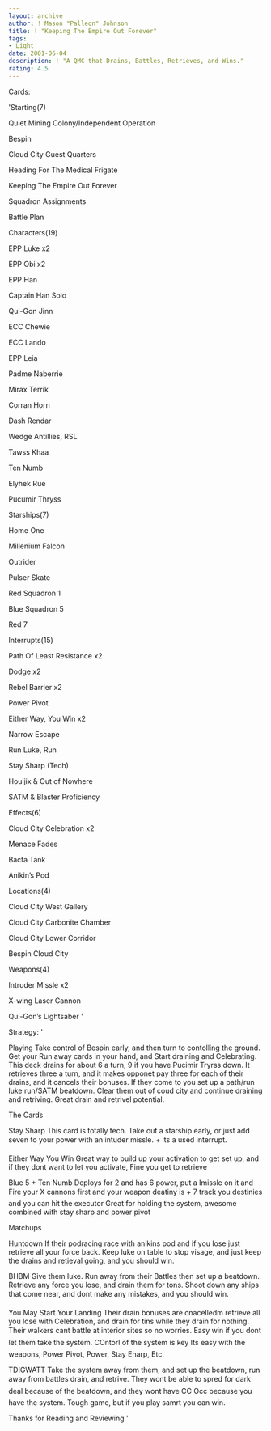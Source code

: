 ```yaml
---
layout: archive
author: ! Mason "Palleon" Johnson
title: ! "Keeping The Empire Out Forever"
tags:
- Light
date: 2001-06-04
description: ! "A QMC that Drains, Battles, Retrieves, and Wins."
rating: 4.5
---
```

Cards: 

'Starting(7)

Quiet Mining Colony/Independent Operation

Bespin

Cloud City Guest Quarters

Heading For The Medical Frigate

Keeping The Empire Out Forever

Squadron Assignments

Battle Plan


Characters(19)

EPP Luke x2

EPP Obi x2

EPP Han

Captain Han Solo

Qui-Gon Jinn

ECC Chewie

ECC Lando

EPP Leia

Padme Naberrie

Mirax Terrik

Corran Horn

Dash Rendar

Wedge Antillies, RSL

Tawss Khaa

Ten Numb

Elyhek Rue

Pucumir Thryss


Starships(7)

Home One

Millenium Falcon

Outrider

Pulser Skate

Red Squadron 1

Blue Squadron 5

Red 7


Interrupts(15)

Path Of Least Resistance x2

Dodge x2

Rebel Barrier x2

Power Pivot 

Either Way, You Win x2

Narrow Escape

Run Luke, Run

Stay Sharp (Tech)

Houijix & Out of Nowhere

SATM & Blaster Proficiency


Effects(6)

Cloud City Celebration x2

Menace Fades

Bacta Tank

Anikin’s Pod


Locations(4)

Cloud City West Gallery

Cloud City Carbonite Chamber

Cloud City Lower Corridor

Bespin Cloud City


Weapons(4)

Intruder Missle x2

X-wing Laser Cannon

Qui-Gon’s Lightsaber '

Strategy: '

Playing Take control of Bespin early, and then turn to contolling the ground. Get your Run away cards in your hand, and Start draining and Celebrating. This deck drains for about 6 a turn, 9 if you have Pucimir Tryrss down. It retrieves three a turn, and it makes opponet pay three for each of their drains, and it cancels their bonuses. If they come to you set up a path/run luke run/SATM beatdown. Clear them out of coud city and continue draining and retriving. Great drain and retrivel potential.


The Cards 


Stay Sharp This card is totally tech. Take out a starship early, or just add seven to your power with an intuder missle. + its a used interrupt. 


Either Way You Win Great way to build up your activation to get set up, and if they dont want to let you activate, Fine you get to retrieve


Blue 5 + Ten Numb Deploys for 2 and has 6 power, put a Imissle on it and Fire your X cannons first and your weapon deatiny is + 7 track you destinies and you can hit the executor Great for holding the system, awesome combined with stay sharp and power pivot


Matchups


Huntdown If their podracing race with anikins pod and if you lose just retrieve all your force back. Keep luke on table to stop visage, and just keep the drains and retieval going, and you should win.


BHBM Give them luke. Run away from their Battles then set up a beatdown. Retrieve any force you lose, and drain them for tons. Shoot down any ships that come near, and dont make any mistakes, and you should win. 


You May Start Your Landing Their drain bonuses are cnacelledm retrieve all you lose with Celebration, and drain for tins while they drain for nothing. Their walkers cant battle at interior sites so no worries. Easy win if you dont let them take the system. COntorl of the system is key Its easy with the weapons, Power Pivot, Power, Stay Eharp, Etc. 


TDIGWATT Take the system away from them, and set up the beatdown, run away from battles drain, and retrive. They wont be able to spred for dark deal because of the beatdown, and they wont have CC Occ because you have the system. Tough game, but if you play samrt you can win. 


Thanks for Reading and Reviewing    '